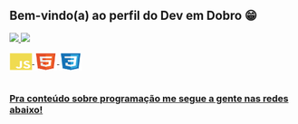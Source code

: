 ## Bem-vindo(a) ao perfil do Dev em Dobro 😁

 <div>
   <a href="https://github.com/Joao-Guilherme-MS-DEV">
   <img height="180em" src="https://github-readme-stats.vercel.app/api?username=Joao-Guilherme-MS-DEV&show_icons=true&theme=tokyonight&include_all_commits=true&count_private=true"/>
   <img height="180em" src="https://github-readme-stats.vercel.app/api/top-langs/?username=Joao-Guilherme-MS-DEV&layout=compact&langs_count=6&theme=tokyonight"/>
</div>
    
<div style="display: inline_block"><br>
  <img align="center" alt="" height="30" width="40" src="https://raw.githubusercontent.com/devicons/devicon/master/icons/javascript/javascript-plain.svg">
  <img align="center" alt="HTML" height="30" width="40" src="https://raw.githubusercontent.com/devicons/devicon/master/icons/html5/html5-original.svg">
  <img align="center" alt="CSS" height="30" width="40" src="https://raw.githubusercontent.com/devicons/devicon/master/icons/css3/css3-original.svg">
</div>
 
<br>
 
### Pra conteúdo sobre programação me segue a gente nas redes abaixo!
 
<div> 
</div>
